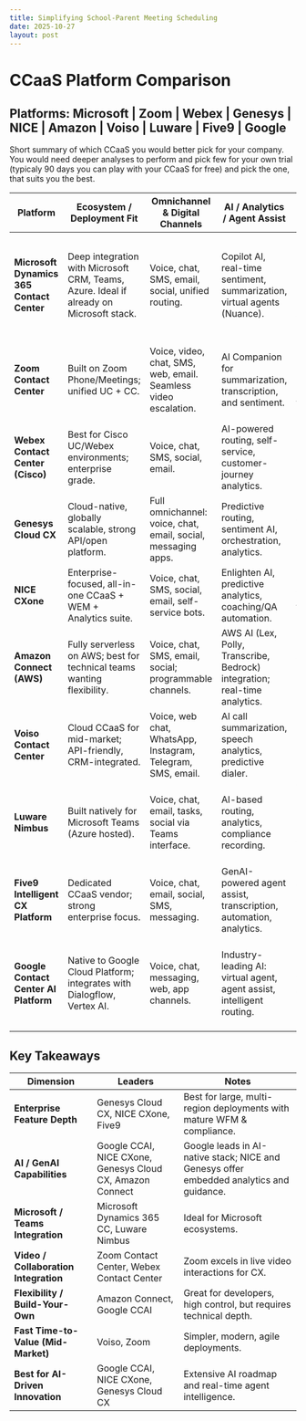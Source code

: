 ```yaml
---
title: Simplifying School-Parent Meeting Scheduling
date: 2025-10-27
layout: post
---
```


# CCaaS Platform Comparison

## Platforms: Microsoft | Zoom | Webex | Genesys | NICE | Amazon | Voiso | Luware | Five9 | Google

Short summary of which CCaaS you would better pick for your company. You would need deeper analyses to perform and pick few for your own trial (typicaly 90 days you can play with your CCaaS for free) and pick the one, that suits you the best.

| Platform | Ecosystem / Deployment Fit | Omnichannel & Digital Channels | AI / Analytics / Agent Assist | Workforce Engagement / WFM | Best Fit / Strengths | Key Trade-offs |
|-----------|-----------------------------|-------------------------------|------------------------------|----------------------------|----------------------|----------------|
| **Microsoft Dynamics 365 Contact Center** | Deep integration with Microsoft CRM, Teams, Azure. Ideal if already on Microsoft stack. | Voice, chat, SMS, email, social, unified routing. | Copilot AI, real-time sentiment, summarization, virtual agents (Nuance). | Native dashboards, Power BI analytics, integrates with Dynamics WFM partners. | Unified CRM + CC experience, strong AI/automation, native Teams integration. | Complex to configure; licensing segmentation (Contact Center vs Customer Service); best only in Microsoft-centric orgs. |
| **Zoom Contact Center** | Built on Zoom Phone/Meetings; unified UC + CC. | Voice, video, chat, SMS, web, email. Seamless video escalation. | AI Companion for summarization, transcription, and sentiment. | Basic WFM / reporting; partner integrations for full WEM. | Excellent for orgs using Zoom; standout for video-enabled support. | Less mature in outbound dialer/WFM vs legacy CCaaS; best for mid-market or Zoom ecosystem. |
| **Webex Contact Center (Cisco)** | Best for Cisco UC/Webex environments; enterprise grade. | Voice, chat, SMS, social, email. | AI-powered routing, self-service, customer-journey analytics. | Robust WEM suite, speech analytics, quality management. | Enterprise scale, secure, reliable, fits with Cisco UC. | Slightly slower innovation pace vs pure CCaaS leaders; can be costly/complex. |
| **Genesys Cloud CX** | Cloud-native, globally scalable, strong API/open platform. | Full omnichannel: voice, chat, email, social, messaging apps. | Predictive routing, sentiment AI, orchestration, analytics. | Market-leading WFM/WFO; real-time performance dashboards. | Mature enterprise solution; proven at global scale. | Higher cost; implementation effort significant; may be overkill for small orgs. |
| **NICE CXone** | Enterprise-focused, all-in-one CCaaS + WEM + Analytics suite. | Voice, chat, SMS, social, email, self-service bots. | Enlighten AI, predictive analytics, coaching/QA automation. | Market-leading WEM/WFO tools integrated. | Strong analytics, compliance, workforce management. | Complex to deploy/manage; higher total cost; steep learning curve. |
| **Amazon Connect (AWS)** | Fully serverless on AWS; best for technical teams wanting flexibility. | Voice, chat, SMS, email, social; programmable channels. | AWS AI (Lex, Polly, Transcribe, Bedrock) integration; real-time analytics. | Integrates with AWS WFM partners (e.g., Calabrio). | Extremely scalable, pay-per-use, customizable. | Requires technical expertise; limited “out-of-box” UI; outbound/WFM less rich natively. |
| **Voiso Contact Center** | Cloud CCaaS for mid-market; API-friendly, CRM-integrated. | Voice, web chat, WhatsApp, Instagram, Telegram, SMS, email. | AI call summarization, speech analytics, predictive dialer. | Simple dashboards, lightweight analytics. | Quick to deploy, modern UI, affordable. | Smaller vendor; limited enterprise depth, fewer native WFM tools. |
| **Luware Nimbus** | Built natively for Microsoft Teams (Azure hosted). | Voice, chat, email, tasks, social via Teams interface. | AI-based routing, analytics, compliance recording. | Works with Teams reporting & Power BI; optional WFM connectors. | Perfect for Teams-centric orgs; minimal disruption. | Limited if not using Teams; smaller global reach vs major CCaaS. |
| **Five9 Intelligent CX Platform** | Dedicated CCaaS vendor; strong enterprise focus. | Voice, chat, email, social, SMS, messaging. | GenAI-powered agent assist, transcription, automation, analytics. | Mature WFM/WFO suite, speech analytics, QM. | Proven reliability, rich integrations, large partner ecosystem. | Can be complex to license/configure; cost scales quickly for small teams. |
| **Google Contact Center AI Platform** | Native to Google Cloud Platform; integrates with Dialogflow, Vertex AI. | Voice, chat, messaging, web, app channels. | Industry-leading AI: virtual agent, agent assist, intelligent routing. | Integrates with WFM vendors via API; strong dashboards in Looker. | Excellent AI stack, open APIs, ideal for AI-driven digital CX. | Less mature in full CCaaS (e.g., WFM, compliance) vs long-time vendors; integration effort high. |

## Key Takeaways

| Dimension | Leaders | Notes |
|------------|----------|-------|
| **Enterprise Feature Depth** | Genesys Cloud CX, NICE CXone, Five9 | Best for large, multi-region deployments with mature WFM & compliance. |
| **AI / GenAI Capabilities** | Google CCAI, NICE CXone, Genesys Cloud CX, Amazon Connect | Google leads in AI-native stack; NICE and Genesys offer embedded analytics and guidance. |
| **Microsoft / Teams Integration** | Microsoft Dynamics 365 CC, Luware Nimbus | Ideal for Microsoft ecosystems. |
| **Video / Collaboration Integration** | Zoom Contact Center, Webex Contact Center | Zoom excels in live video interactions for CX. |
| **Flexibility / Build-Your-Own** | Amazon Connect, Google CCAI | Great for developers, high control, but requires technical depth. |
| **Fast Time-to-Value (Mid-Market)** | Voiso, Zoom | Simpler, modern, agile deployments. |
| **Best for AI-Driven Innovation** | Google CCAI, NICE CXone, Genesys Cloud CX | Extensive AI roadmap and real-time agent intelligence. |
